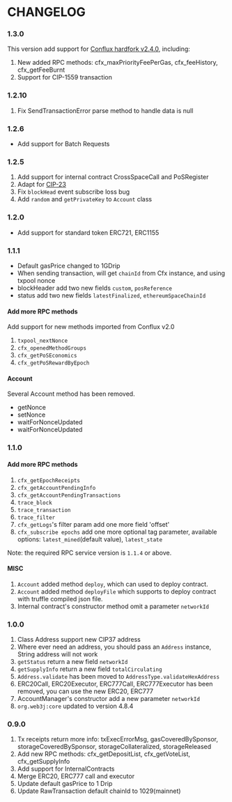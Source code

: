 # CHANGELOG

### 1.3.0

This version add support for [Conflux hardfork v2.4.0](https://doc.confluxnetwork.org/docs/general/hardforks/v2.4), including:

1. New added RPC methods: cfx_maxPriorityFeePerGas, cfx_feeHistory, cfx_getFeeBurnt
2. Support for CIP-1559 transaction

### 1.2.10

1. Fix SendTransactionError parse method to handle data is null

### 1.2.6
* Add support for Batch Requests

### 1.2.5

1. Add support for internal contract CrossSpaceCall and PoSRegister
2. Adapt for [CIP-23](https://github.com/Conflux-Chain/CIPs/blob/master/CIPs/cip-23.md)
3. Fix `blockHead` event subscribe loss bug
4. Add `random` and `getPrivateKey` to `Account` class

### 1.2.0

* Add support for standard token ERC721, ERC1155

### 1.1.1

* Default gasPrice changed to 1GDrip
* When sending transaction, will get `chainId` from Cfx instance, and using txpool nonce
* blockHeader add two new fields `custom`, `posReference`
* status add two new fields `latestFinalized`, `ethereumSpaceChainId`

#### Add more RPC methods

Add support for new methods imported from Conflux v2.0

1. `txpool_nextNonce`
2. `cfx_openedMethodGroups`
3. `cfx_getPoSEconomics`
4. `cfx_getPoSRewardByEpoch`

#### Account

Several Account method has been removed.

* getNonce
* setNonce
* waitForNonceUpdated
* waitForNonceUpdated

### 1.1.0

#### Add more RPC methods
1. `cfx_getEpochReceipts`
2. `cfx_getAccountPendingInfo`
3. `cfx_getAccountPendingTransactions`
4. `trace_block`
5. `trace_transaction`
6. `trace_filter`
7. `cfx_getLogs`'s filter param add one more field 'offset'
8. `cfx_subscribe epochs` add one more optional tag parameter, available options: `latest_mined`(default value), `latest_state`

Note: the required RPC service version is `1.1.4` or above.

#### MISC

1. `Account` added method `deploy`, which can used to deploy contract.
2. `Account` added method `deployFile` which supports to deploy contract with truffle compiled json file.
3. Internal contract's constructor method omit a parameter `networkId`

### 1.0.0

1. Class Address support new CIP37 address
2. Where ever need an address, you should pass an `Address` instance, String address will not work
3. `getStatus` return a new field `networkId`
4. `getSupplyInfo` return a new field `totalCirculating`
5. `Address.validate` has been moved to `AddressType.validateHexAddress`
6. ERC20Call, ERC20Executor, ERC777Call, ERC777Executor has been removed, you can use the new ERC20, ERC777
7. AccountManager's constructor add a new parameter `networkId`
8. `org.web3j:core` updated to version 4.8.4


### 0.9.0

1. Tx receipts return more info: txExecErrorMsg, gasCoveredBySponsor, storageCoveredBySponsor, storageCollateralized, storageReleased
2. Add new RPC methods: cfx_getDepositList, cfx_getVoteList, cfx_getSupplyInfo
3. Add support for InternalContracts
4. Merge ERC20, ERC777 call and executor
5. Update default gasPrice to 1 Drip
6. Update RawTransaction default chainId to 1029(mainnet)